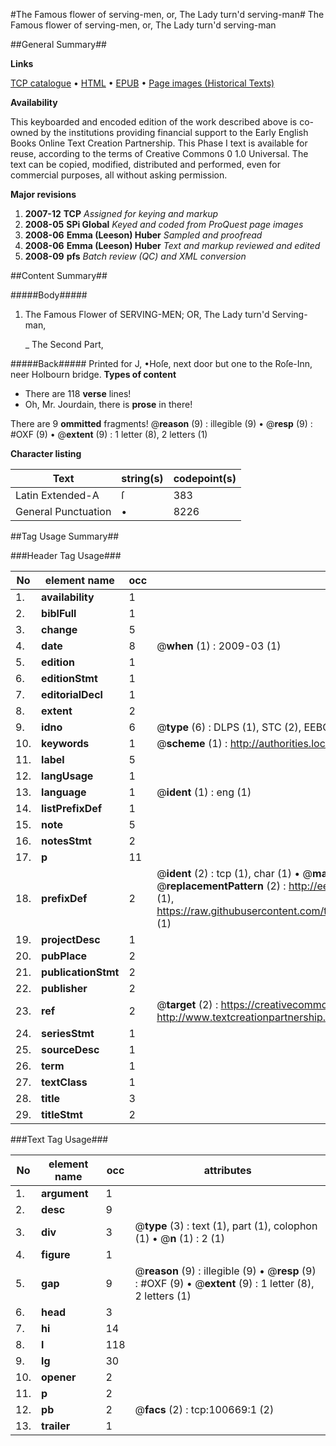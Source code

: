 #The Famous flower of serving-men, or, The Lady turn'd serving-man#
The Famous flower of serving-men, or, The Lady turn'd serving-man

##General Summary##

**Links**

[TCP catalogue](http://www.ota.ox.ac.uk/tcp/)  • 
[HTML](http://tei.it.ox.ac.uk/tcp/Texts-HTML/free/A40/A40850.html)  • 
[EPUB](http://tei.it.ox.ac.uk/tcp/Texts-EPUB/free/A40/A40850.epub) • 
[Page images (Historical Texts)](https://data.historicaltexts.jisc.ac.uk/view?pubId=eebo-13591219e&pageId=eebo-13591219e-100669-1)

**Availability**

This keyboarded and encoded edition of the
	       work described above is co-owned by the institutions
	       providing financial support to the Early English Books
	       Online Text Creation Partnership. This Phase I text is
	       available for reuse, according to the terms of Creative
	       Commons 0 1.0 Universal. The text can be copied,
	       modified, distributed and performed, even for
	       commercial purposes, all without asking permission.

**Major revisions**

1. __2007-12__ __TCP__ *Assigned for keying and markup*
1. __2008-05__ __SPi Global__ *Keyed and coded from ProQuest page images*
1. __2008-06__ __Emma (Leeson) Huber__ *Sampled and proofread*
1. __2008-06__ __Emma (Leeson) Huber__ *Text and markup reviewed and edited*
1. __2008-09__ __pfs__ *Batch review (QC) and XML conversion*

##Content Summary##

#####Body#####

1. The Famous Flower of SERVING-MEN; OR, The Lady turn'd Serving-man,

    _ The Second Part,

#####Back#####
Printed for J, •Hoſe, next door but one to the Roſe-Inn, neer Holbourn bridge.
**Types of content**

  * There are 118 **verse** lines!
  * Oh, Mr. Jourdain, there is **prose** in there!

There are 9 **ommitted** fragments! 
 @__reason__ (9) : illegible (9)  •  @__resp__ (9) : #OXF (9)  •  @__extent__ (9) : 1 letter (8), 2 letters (1)

**Character listing**


|Text|string(s)|codepoint(s)|
|---|---|---|
|Latin Extended-A|ſ|383|
|General Punctuation|•|8226|

##Tag Usage Summary##

###Header Tag Usage###

|No|element name|occ|attributes|
|---|---|---|---|
|1.|__availability__|1||
|2.|__biblFull__|1||
|3.|__change__|5||
|4.|__date__|8| @__when__ (1) : 2009-03 (1)|
|5.|__edition__|1||
|6.|__editionStmt__|1||
|7.|__editorialDecl__|1||
|8.|__extent__|2||
|9.|__idno__|6| @__type__ (6) : DLPS (1), STC (2), EEBO-CITATION (1), OCLC (1), VID (1)|
|10.|__keywords__|1| @__scheme__ (1) : http://authorities.loc.gov/ (1)|
|11.|__label__|5||
|12.|__langUsage__|1||
|13.|__language__|1| @__ident__ (1) : eng (1)|
|14.|__listPrefixDef__|1||
|15.|__note__|5||
|16.|__notesStmt__|2||
|17.|__p__|11||
|18.|__prefixDef__|2| @__ident__ (2) : tcp (1), char (1)  •  @__matchPattern__ (2) : ([0-9\-]+):([0-9IVX]+) (1), (.+) (1)  •  @__replacementPattern__ (2) : http://eebo.chadwyck.com/downloadtiff?vid=$1&page=$2 (1), https://raw.githubusercontent.com/textcreationpartnership/Texts/master/tcpchars.xml#$1 (1)|
|19.|__projectDesc__|1||
|20.|__pubPlace__|2||
|21.|__publicationStmt__|2||
|22.|__publisher__|2||
|23.|__ref__|2| @__target__ (2) : https://creativecommons.org/publicdomain/zero/1.0/ (1), http://www.textcreationpartnership.org/docs/. (1)|
|24.|__seriesStmt__|1||
|25.|__sourceDesc__|1||
|26.|__term__|1||
|27.|__textClass__|1||
|28.|__title__|3||
|29.|__titleStmt__|2||


###Text Tag Usage###

|No|element name|occ|attributes|
|---|---|---|---|
|1.|__argument__|1||
|2.|__desc__|9||
|3.|__div__|3| @__type__ (3) : text (1), part (1), colophon (1)  •  @__n__ (1) : 2 (1)|
|4.|__figure__|1||
|5.|__gap__|9| @__reason__ (9) : illegible (9)  •  @__resp__ (9) : #OXF (9)  •  @__extent__ (9) : 1 letter (8), 2 letters (1)|
|6.|__head__|3||
|7.|__hi__|14||
|8.|__l__|118||
|9.|__lg__|30||
|10.|__opener__|2||
|11.|__p__|2||
|12.|__pb__|2| @__facs__ (2) : tcp:100669:1 (2)|
|13.|__trailer__|1||
